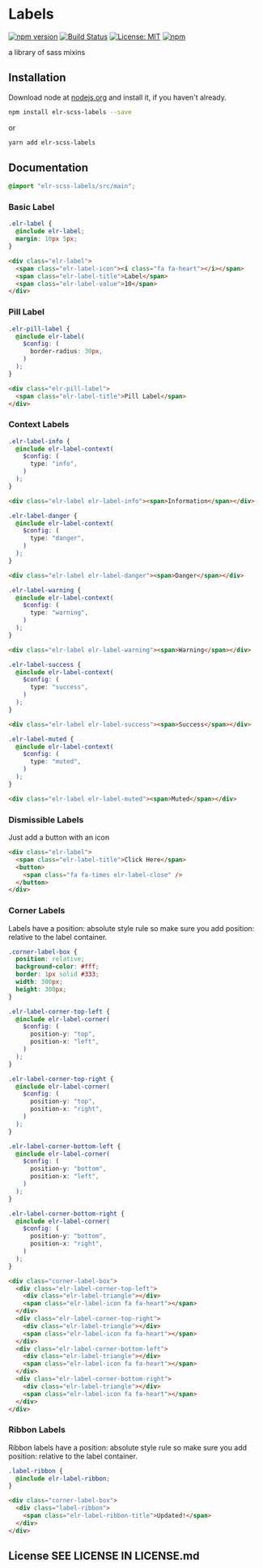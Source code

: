 # Labels

[![npm version](http://img.shields.io/npm/v/elr-scss-labels.svg)](https://www.npmjs.org/package/elr-scss-labels)
[![Build Status](https://github.com/elr-scss-labels/workflows/CI/badge.svg)](https://github.com/elr-scss-labels/actions?workflow=CI)
[![License: MIT](https://img.shields.io/badge/License-MIT-yellow.svg)](https://opensource.org/licenses/MIT)
[![npm](https://img.shields.io/npm/dm/elr-scss-labels.svg?style=flat)](https://npmjs.com/package/elr-scss-labels)

a library of sass mixins

## Installation

Download node at [nodejs.org](http://nodejs.org) and install it, if you haven't already.

```sh
npm install elr-scss-labels --save
```

or

```sh
yarn add elr-scss-labels
```

## Documentation

```scss
@import "elr-scss-labels/src/main";
```

### Basic Label

```scss
.elr-label {
  @include elr-label;
  margin: 10px 5px;
}
```

```html
<div class="elr-label">
  <span class="elr-label-icon"><i class="fa fa-heart"></i></span>
  <span class="elr-label-title">Label</span>
  <span class="elr-label-value">10</span>
</div>
```

### Pill Label

```scss
.elr-pill-label {
  @include elr-label(
    $config: (
      border-radius: 30px,
    )
  );
}
```

```html
<div class="elr-pill-label">
  <span class="elr-label-title">Pill Label</span>
</div>
```

### Context Labels

```scss
.elr-label-info {
  @include elr-label-context(
    $config: (
      type: "info",
    )
  );
}
```

```html
<div class="elr-label elr-label-info"><span>Information</span></div>
```

```scss
.elr-label-danger {
  @include elr-label-context(
    $config: (
      type: "danger",
    )
  );
}
```

```html
<div class="elr-label elr-label-danger"><span>Danger</span></div>
```

```scss
.elr-label-warning {
  @include elr-label-context(
    $config: (
      type: "warning",
    )
  );
}
```

```html
<div class="elr-label elr-label-warning"><span>Warning</span></div>
```

```scss
.elr-label-success {
  @include elr-label-context(
    $config: (
      type: "success",
    )
  );
}
```

```html
<div class="elr-label elr-label-success"><span>Success</span></div>
```

```scss
.elr-label-muted {
  @include elr-label-context(
    $config: (
      type: "muted",
    )
  );
}
```

```html
<div class="elr-label elr-label-muted"><span>Muted</span></div>
```

### Dismissible Labels

Just add a button with an icon

```html
<div class="elr-label">
  <span class="elr-label-title">Click Here</span>
  <button>
    <span class="fa fa-times elr-label-close" />
  </button>
</div>
```

### Corner Labels

Labels have a position: absolute style rule so make sure you add position: relative to the label container.

```scss
.corner-label-box {
  position: relative;
  background-color: #fff;
  border: 1px solid #333;
  width: 300px;
  height: 300px;
}

.elr-label-corner-top-left {
  @include elr-label-corner(
    $config: (
      position-y: "top",
      position-x: "left",
    )
  );
}

.elr-label-corner-top-right {
  @include elr-label-corner(
    $config: (
      position-y: "top",
      position-x: "right",
    )
  );
}

.elr-label-corner-bottom-left {
  @include elr-label-corner(
    $config: (
      position-y: "bottom",
      position-x: "left",
    )
  );
}

.elr-label-corner-bottom-right {
  @include elr-label-corner(
    $config: (
      position-y: "bottom",
      position-x: "right",
    )
  );
}
```

```html
<div class="corner-label-box">
  <div class="elr-label-corner-top-left">
    <div class="elr-label-triangle"></div>
    <span class="elr-label-icon fa fa-heart"></span>
  </div>
  <div class="elr-label-corner-top-right">
    <div class="elr-label-triangle"></div>
    <span class="elr-label-icon fa fa-heart"></span>
  </div>
  <div class="elr-label-corner-bottom-left">
    <div class="elr-label-triangle"></div>
    <span class="elr-label-icon fa fa-heart"></span>
  </div>
  <div class="elr-label-corner-bottom-right">
    <div class="elr-label-triangle"></div>
    <span class="elr-label-icon fa fa-heart"></span>
  </div>
</div>
```

### Ribbon Labels

Ribbon labels have a position: absolute style rule so make sure you add position: relative to the label container.

```scss
.label-ribbon {
  @include elr-label-ribbon;
}
```

```html
<div class="corner-label-box">
  <div class="label-ribbon">
    <span class="elr-label-ribbon-title">Updated!</span>
  </div>
</div>
```

## License SEE LICENSE IN LICENSE.md
